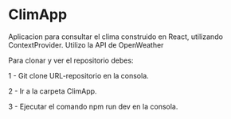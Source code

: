 # ClimApp

Aplicacion para consultar el clima construido en React, utilizando ContextProvider. Utilizo la API de OpenWeather

Para clonar y ver el repositorio debes:

1 - Git clone URL-repositorio en la consola.

2 - Ir a la carpeta ClimApp.

3 - Ejecutar el comando npm run dev en la consola.
